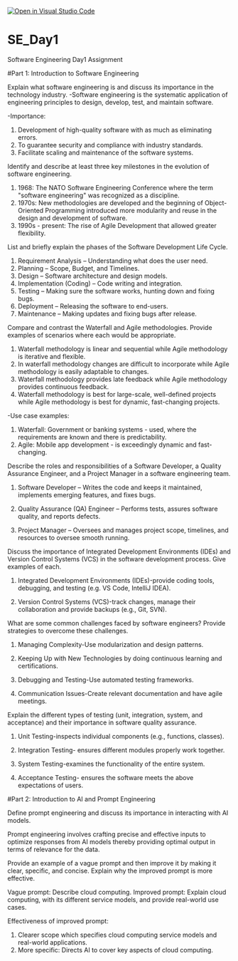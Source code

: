 [![Open in Visual Studio Code](https://classroom.github.com/assets/open-in-vscode-2e0aaae1b6195c2367325f4f02e2d04e9abb55f0b24a779b69b11b9e10269abc.svg)](https://classroom.github.com/online_ide?assignment_repo_id=18366478&assignment_repo_type=AssignmentRepo)
# SE_Day1
Software Engineering Day1 Assignment

#Part 1: Introduction to Software Engineering

Explain what software engineering is and discuss its importance in the technology industry.
-Software engineering is the systematic application of engineering principles to design, develop, test, and maintain software.

-Importance:
1. Development of high-quality software with as much as eliminating errors.
2. To guarantee security and compliance with industry standards.
3. Facilitate scaling and maintenance of the software systems.

Identify and describe at least three key milestones in the evolution of software engineering.

1. 1968: The NATO Software Engineering Conference where the term "software engineering" was recognized as a discipline.
2. 1970s: New methodologies are developed and the beginning of Object-Oriented Programming introduced more modularity and reuse in the design and development of software.
3. 1990s - present: The rise of Agile Development that allowed greater flexibility.

List and briefly explain the phases of the Software Development Life Cycle.

1. Requirement Analysis – Understanding what does the user need.
2. Planning – Scope, Budget, and Timelines.
3. Design – Software architecture and design models.
4. Implementation (Coding) – Code writing and integration.
5. Testing – Making sure the software works, hunting down and fixing bugs.
6. Deployment – Releasing the software to end-users.
7. Maintenance – Making updates and fixing bugs after release.

Compare and contrast the Waterfall and Agile methodologies. Provide examples of scenarios where each would be appropriate.

1. Waterfall methodology is linear and sequential while Agile methodology is iterative and flexible.
2. In waterfall methodology changes	are difficult to incorporate while Agile methodology is easily adaptable to changes.
3. Waterfall methodology provides late feedback while Agile methodology provides continuous feedback.
4. Waterfall methodology is best for large-scale, well-defined projects	while Agile methodology is best for dynamic, fast-changing projects.

-Use case examples:
1. Waterfall: Government or banking systems - used, where the requirements are known and there is predictability.
2. Agile: Mobile app development - is exceedingly dynamic and fast-changing.

Describe the roles and responsibilities of a Software Developer, a Quality Assurance Engineer, and a Project Manager in a software engineering team.

1. Software Developer – Writes the code and keeps it maintained, implements emerging features, and fixes bugs.
   
2. Quality Assurance (QA) Engineer – Performs tests, assures software quality, and reports defects.

3. Project Manager – Oversees and manages project scope, timelines, and resources to oversee smooth running. 

Discuss the importance of Integrated Development Environments (IDEs) and Version Control Systems (VCS) in the software development process. Give examples of each.

1. Integrated Development Environments (IDEs)-provide coding tools, debugging, and testing (e.g. VS Code, IntelliJ IDEA).
  
2. Version Control Systems (VCS)-track changes, manage their collaboration and provide backups (e.g., Git, SVN).


What are some common challenges faced by software engineers? Provide strategies to overcome these challenges.

1. Managing Complexity-Use modularization and design patterns.

2. Keeping Up with New Technologies by doing continuous learning and certifications.

3. Debugging and Testing-Use automated testing frameworks.

4. Communication Issues-Create relevant documentation and have agile meetings.

Explain the different types of testing (unit, integration, system, and acceptance) and their importance in software quality assurance.

1. Unit Testing-inspects individual components (e.g., functions, classes).

2. Integration Testing- ensures different modules properly work together.

3. System Testing-examines the functionality of the entire system.

4. Acceptance Testing- ensures the software meets the above expectations of users.
   
#Part 2: Introduction to AI and Prompt Engineering


Define prompt engineering and discuss its importance in interacting with AI models.

Prompt engineering involves crafting precise and effective inputs to optimize responses from AI models thereby providing optimal output in terms of relevance for the data.

Provide an example of a vague prompt and then improve it by making it clear, specific, and concise. Explain why the improved prompt is more effective.

Vague prompt: Describe cloud computing.
Improved prompt: Explain cloud computing, with its different service models, and provide real-world use cases.

Effectiveness of improved prompt: 
1. Clearer scope which specifies cloud computing service models and real-world applications.
2. More specific: Directs AI to cover key aspects of cloud computing.

